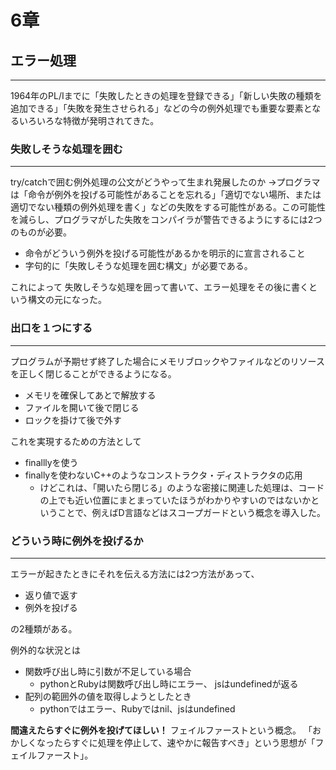 # 6章
## エラー処理
---
1964年のPL/Iまでに「失敗したときの処理を登録できる」「新しい失敗の種類を追加できる」「失敗を発生させられる」などの今の例外処理でも重要な要素となるいろいろな特徴が発明されてきた。

### 失敗しそうな処理を囲む
---
try/catchで囲む例外処理の公文がどうやって生まれ発展したのか
→プログラマは「命令が例外を投げる可能性があることを忘れる」「適切でない場所、または適切でない種類の例外処理を書く」などの失敗をする可能性がある。この可能性を減らし、プログラマがした失敗をコンパイラが警告できるようにするには2つのものが必要。
- 命令がどういう例外を投げる可能性があるかを明示的に宣言されること
- 字句的に「失敗しそうな処理を囲む構文」が必要である。

これによって
失敗しそうな処理を囲って書いて、エラー処理をその後に書くという構文の元になった。

### 出口を１つにする
---
プログラムが予期せず終了した場合にメモリブロックやファイルなどのリソースを正しく閉じることができるようになる。
- メモリを確保してあとで解放する
- ファイルを開いて後で閉じる
- ロックを掛けて後で外す

これを実現するための方法として
- finalllyを使う
- finallyを使わないC++のようなコンストラクタ・ディストラクタの応用
  - けどこれは、「開いたら閉じる」のような密接に関連した処理は、コードの上でも近い位置にまとまっていたほうがわかりやすいのではないかということで、例えばD言語などはスコープガードという概念を導入した。

### どういう時に例外を投げるか
---
エラーが起きたときにそれを伝える方法には2つ方法があって、
- 返り値で返す
- 例外を投げる

の2種類がある。

例外的な状況とは
- 関数呼び出し時に引数が不足している場合
  - pythonとRubyは関数呼び出し時にエラー、 jsはundefinedが返る
- 配列の範囲外の値を取得しようとしたとき
  - pythonではエラー、Rubyではnil、jsはundefined

**間違えたらすぐに例外を投げてほしい！**
フェイルファーストという概念。
「おかしくなったらすぐに処理を停止して、速やかに報告すべき」という思想が「フェイルファースト」。